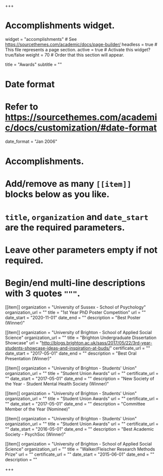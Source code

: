 +++
# Accomplishments widget.
widget = "accomplishments"  # See https://sourcethemes.com/academic/docs/page-builder/
headless = true  # This file represents a page section.
active = true  # Activate this widget? true/false
weight = 70  # Order that this section will appear.

title = "Awards"
subtitle = ""

# Date format
#   Refer to https://sourcethemes.com/academic/docs/customization/#date-format
date_format = "Jan 2006"

# Accomplishments.
#   Add/remove as many `[[item]]` blocks below as you like.
#   `title`, `organization` and `date_start` are the required parameters.
#   Leave other parameters empty if not required.
#   Begin/end multi-line descriptions with 3 quotes `"""`.

[[item]]
  organization = "University of Sussex - School of Psychology"
  organization_url = ""
  title = "1st Year PhD Poster Competition"
  url = ""
  date_start = "2020-11-01"
  date_end = ""
  description = "Best Poster (Winner)"

[[item]]
  organization = "University of Brighton - School of Applied Social Science"
  organization_url = ""
  title = "Brighton Undergraduate Dissertation Showcase"
  url = "http://blogs.brighton.ac.uk/sass/2017/05/22/3rd-year-students-showcase-ideas-and-inspiration-at-buds/"
  certificate_url = ""
  date_start = "2017-05-01"
  date_end = ""
  description = "Best Oral Presentation (Winner)"

[[item]]
  organization = "University of Brighton - Students' Union"
  organization_url = ""
  title = "Student Union Awards"
  url = ""
  certificate_url = ""
  date_start = "2017-05-01"
  date_end = ""
  description = "New Society of the Year - Student Mental Health Society (Winner)"
  
[[item]]
  organization = "University of Brighton - Students' Union"
  organization_url = ""
  title = "Student Union Awards"
  url = ""
  certificate_url = ""
  date_start = "2017-05-01"
  date_end = ""
  description = "Committee Member of the Year (Nominee)"
  
[[item]]
  organization = "University of Brighton - Students' Union"
  organization_url = ""
  title = "Student Union Awards"
  url = ""
  certificate_url = ""
  date_start = "2016-05-01"
  date_end = ""
  description = "Best Academic Society - PsychSoc (Winner)"

[[item]]
  organization = "University of Brighton - School of Applied Social Science"
  organization_url = ""
  title = "Walker/Fleischer Research Methods Prize"
  url = ""
  certificate_url = ""
  date_start = "2015-06-01"
  date_end = ""
  description = ""

+++
